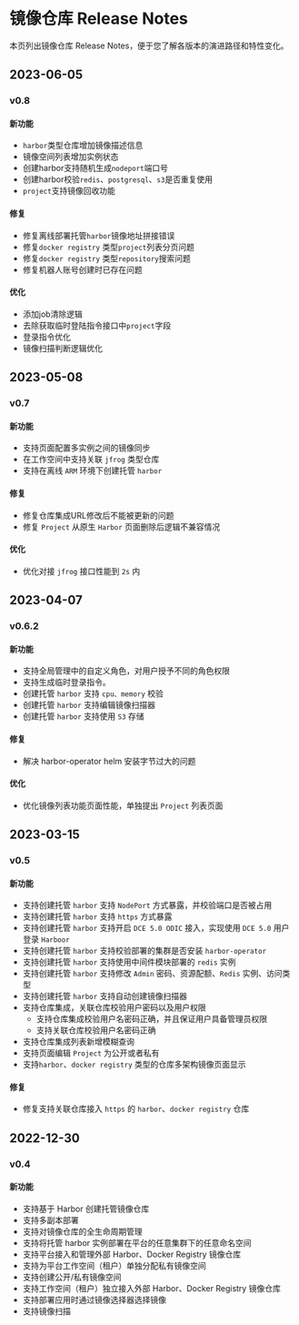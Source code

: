 # 镜像仓库 Release Notes

本页列出镜像仓库 Release Notes，便于您了解各版本的演进路径和特性变化。
## 2023-06-05

### v0.8

#### 新功能

- `harbor`类型仓库增加镜像描述信息
- 镜像空间列表增加实例状态
- 创建harbor支持随机生成`nodeport`端口号
- 创建harbor校验`redis`、`postgresql`、`s3`是否重复使用
- `project`支持镜像回收功能

#### 修复

- 修复离线部署托管`harbor`镜像地址拼接错误
- 修复`docker registry` 类型`project`列表分页问题
- 修复`docker registry` 类型`repository`搜索问题
- 修复机器人账号创建时已存在问题

#### 优化

- 添加job清除逻辑
- 去除获取临时登陆指令接口中`project`字段
- 登录指令优化
- 镜像扫描判断逻辑优化

## 2023-05-08

### v0.7

#### 新功能

- 支持页面配置多实例之间的镜像同步
- 在工作空间中支持关联 `jfrog` 类型仓库
- 支持在离线 `ARM` 环境下创建托管 `harbor`

#### 修复

- 修复仓库集成URL修改后不能被更新的问题
- 修复 `Project` 从原生 `Harbor` 页面删除后逻辑不兼容情况

#### 优化

- 优化对接 `jfrog` 接口性能到 `2s` 内

## 2023-04-07

### v0.6.2

#### 新功能

- 支持全局管理中的自定义角色，对用户授予不同的角色权限
- 支持生成临时登录指令。
- 创建托管 `harbor` 支持 `cpu、memory` 校验
- 创建托管 `harbor` 支持编辑镜像扫描器
- 创建托管 `harbor` 支持使用 `S3` 存储

#### 修复

- 解决 harbor-operator helm 安装字节过大的问题

#### 优化

- 优化镜像列表功能页面性能，单独提出 `Project` 列表页面

## 2023-03-15

### v0.5

#### 新功能

- 支持创建托管 `harbor` 支持 `NodePort` 方式暴露，并校验端口是否被占用
- 支持创建托管 `harbor` 支持 `https` 方式暴露
- 支持创建托管 `harbor` 支持开启 `DCE 5.0 ODIC` 接入，实现使用 `DCE 5.0` 用户登录 `Harboor`
- 支持创建托管 `harbor` 支持校验部署的集群是否安装 `harbor-operator`
- 支持创建托管 `harbor` 支持使用中间件模块部署的 `redis` 实例
- 支持创建托管 `harbor` 支持修改 `Admin` 密码、资源配额、`Redis` 实例、访问类型
- 支持创建托管 `harbor` 支持自动创建镜像扫描器
- 支持仓库集成，关联仓库校验用户密码以及用户权限
    - 支持仓库集成校验用户名密码正确，并且保证用户具备管理员权限
    - 支持关联仓库校验用户名密码正确
- 支持仓库集成列表新增模糊查询
- 支持页面编辑 `Project` 为公开或者私有
- 支持`harbor`、`docker registry` 类型的仓库多架构镜像页面显示


#### 修复

- 修复支持关联仓库接入 `https` 的 `harbor`、`docker registry` 仓库

## 2022-12-30

### v0.4

#### 新功能

- 支持基于 Harbor 创建托管镜像仓库
- 支持多副本部署
- 支持对镜像仓库的全生命周期管理
- 支持将托管 harbor 实例部署在平台的任意集群下的任意命名空间
- 支持平台接入和管理外部 Harbor、Docker Registry 镜像仓库
- 支持为平台工作空间（租户）单独分配私有镜像空间
- 支持创建公开/私有镜像空间
- 支持工作空间（租户）独立接入外部 Harbor、Docker Registry 镜像仓库
- 支持部署应用时通过镜像选择器选择镜像
- 支持镜像扫描
